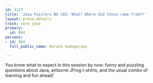 ```yaml
---
id: 3127
title: 'Java Puzzlers NG S03: What? Where did those came from?!'
layout: preso_details
track: core java
primary:
  id: 864
persons:
- id: 864
  full_public_name: Baruch Sadogursky

---
```

You know what to expect in this session by now: funny and puzzling questions about Java, airborne JFrog t-shirts, and the usual combo of learning and fun ahead!